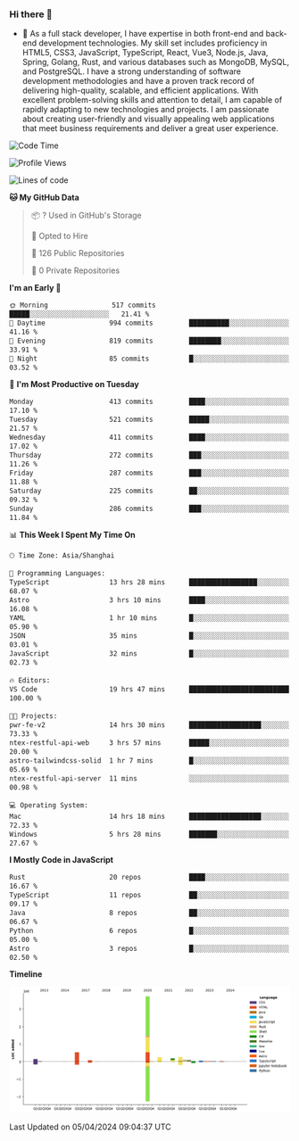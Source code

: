 ### Hi there 👋

- 🌱 As a full stack developer, I have expertise in both front-end and back-end development technologies. My skill set includes proficiency in HTML5, CSS3, JavaScript, TypeScript, React, Vue3, Node.js, Java, Spring, Golang, Rust, and various databases such as MongoDB, MySQL, and PostgreSQL. I have a strong understanding of software development methodologies and have a proven track record of delivering high-quality, scalable, and efficient applications. With excellent problem-solving skills and attention to detail, I am capable of rapidly adapting to new technologies and projects. I am passionate about creating user-friendly and visually appealing web applications that meet business requirements and deliver a great user experience.

<!--START_SECTION:waka-->
![Code Time](http://img.shields.io/badge/Code%20Time-1%2C326%20hrs%2042%20mins-blue)

![Profile Views](http://img.shields.io/badge/Profile%20Views-0-blue)

![Lines of code](https://img.shields.io/badge/From%20Hello%20World%20I%27ve%20Written-5.6%20million%20lines%20of%20code-blue)

**🐱 My GitHub Data** 

> 📦 ? Used in GitHub's Storage 
 > 
> 💼 Opted to Hire
 > 
> 📜 126 Public Repositories 
 > 
> 🔑 0 Private Repositories 
 > 
**I'm an Early 🐤** 

```text
🌞 Morning                517 commits         █████░░░░░░░░░░░░░░░░░░░░   21.41 % 
🌆 Daytime                994 commits         ██████████░░░░░░░░░░░░░░░   41.16 % 
🌃 Evening                819 commits         ████████░░░░░░░░░░░░░░░░░   33.91 % 
🌙 Night                  85 commits          █░░░░░░░░░░░░░░░░░░░░░░░░   03.52 % 
```
📅 **I'm Most Productive on Tuesday** 

```text
Monday                   413 commits         ████░░░░░░░░░░░░░░░░░░░░░   17.10 % 
Tuesday                  521 commits         █████░░░░░░░░░░░░░░░░░░░░   21.57 % 
Wednesday                411 commits         ████░░░░░░░░░░░░░░░░░░░░░   17.02 % 
Thursday                 272 commits         ███░░░░░░░░░░░░░░░░░░░░░░   11.26 % 
Friday                   287 commits         ███░░░░░░░░░░░░░░░░░░░░░░   11.88 % 
Saturday                 225 commits         ██░░░░░░░░░░░░░░░░░░░░░░░   09.32 % 
Sunday                   286 commits         ███░░░░░░░░░░░░░░░░░░░░░░   11.84 % 
```


📊 **This Week I Spent My Time On** 

```text
🕑︎ Time Zone: Asia/Shanghai

💬 Programming Languages: 
TypeScript               13 hrs 28 mins      █████████████████░░░░░░░░   68.07 % 
Astro                    3 hrs 10 mins       ████░░░░░░░░░░░░░░░░░░░░░   16.08 % 
YAML                     1 hr 10 mins        █░░░░░░░░░░░░░░░░░░░░░░░░   05.90 % 
JSON                     35 mins             █░░░░░░░░░░░░░░░░░░░░░░░░   03.01 % 
JavaScript               32 mins             █░░░░░░░░░░░░░░░░░░░░░░░░   02.73 % 

🔥 Editors: 
VS Code                  19 hrs 47 mins      █████████████████████████   100.00 % 

🐱‍💻 Projects: 
pwr-fe-v2                14 hrs 30 mins      ██████████████████░░░░░░░   73.33 % 
ntex-restful-api-web     3 hrs 57 mins       █████░░░░░░░░░░░░░░░░░░░░   20.00 % 
astro-tailwindcss-solid  1 hr 7 mins         █░░░░░░░░░░░░░░░░░░░░░░░░   05.69 % 
ntex-restful-api-server  11 mins             ░░░░░░░░░░░░░░░░░░░░░░░░░   00.98 % 

💻 Operating System: 
Mac                      14 hrs 18 mins      ██████████████████░░░░░░░   72.33 % 
Windows                  5 hrs 28 mins       ███████░░░░░░░░░░░░░░░░░░   27.67 % 
```

**I Mostly Code in JavaScript** 

```text
Rust                     20 repos            ████░░░░░░░░░░░░░░░░░░░░░   16.67 % 
TypeScript               11 repos            ██░░░░░░░░░░░░░░░░░░░░░░░   09.17 % 
Java                     8 repos             ██░░░░░░░░░░░░░░░░░░░░░░░   06.67 % 
Python                   6 repos             █░░░░░░░░░░░░░░░░░░░░░░░░   05.00 % 
Astro                    3 repos             █░░░░░░░░░░░░░░░░░░░░░░░░   02.50 % 
```



**Timeline**

![Lines of Code chart](https://raw.githubusercontent.com/elton/elton/main/assets/bar_graph.png)


 Last Updated on 05/04/2024 09:04:37 UTC
<!--END_SECTION:waka-->

<!--
**elton/elton** is a ✨ _special_ ✨ repository because its `README.md` (this file) appears on your GitHub profile.

Here are some ideas to get you started:

- 🔭 I’m currently working on ...
- 🌱 I’m currently learning ...
- 👯 I’m looking to collaborate on ...
- 🤔 I’m looking for help with ...
- 💬 Ask me about ...
- 📫 How to reach me: ...
- 😄 Pronouns: ...
- ⚡ Fun fact: ...
-->
